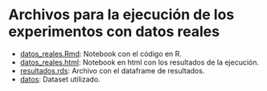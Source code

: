 # Archivos para la ejecución de los experimentos con datos reales

* [datos_reales.Rmd](datos_reales.Rmd): Notebook con el código en R.
* [datos_reales.html](datos_reales.hmtl): Notebook en html con los resultados de la ejecución.
* [resultados.rds](resultados.rds): Archivo con el dataframe de resultados.
* [datos](datos): Dataset utilizado.
